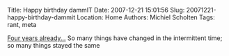 Title: Happy birthday dammIT
Date: 2007-12-21 15:01:56
Slug: 20071221-happy-birthday-dammit
Location: Home
Authors: Michiel Scholten
Tags: rant, meta

<p><a href="https://dammit.nl/20031221-my-very-own-rantbox.html">Four years already...</a> So many things have changed in the intermittent time; so many things stayed the same</p>
